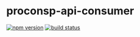 # proconsp-api-consumer

[![npm version](https://img.shields.io/npm/v/proconsp-api-consumer.svg)](https://www.npmjs.com/package/proconsp-api-consumer)
[![build status](https://travis-ci.org/g-barbosa/proconsp-api-consumer.svg)](https://travis-ci.com/g-barbosa/proconsp-api-consumer)

[npm-v]:         https://img.shields.io/npm/v/proconsp-api-consumer.svg
[npm-package]:             https://www.npmjs.com/package/proconsp-api-consumer